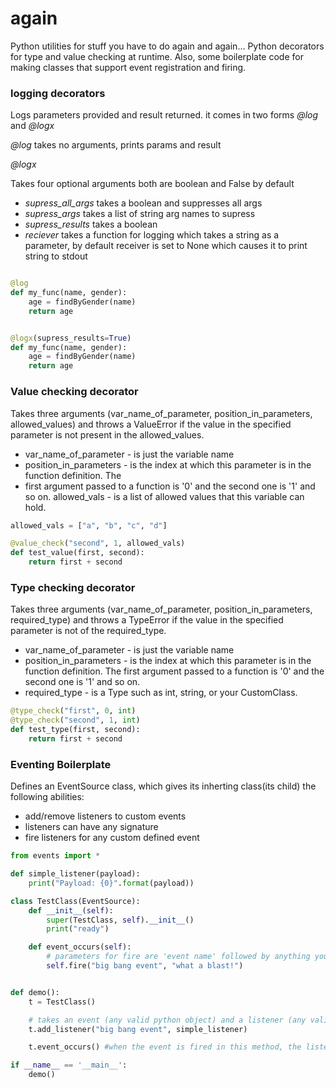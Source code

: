 again
=======
Python utilities for stuff you have to do again and again...
Python decorators for type and value checking at runtime. Also, some boilerplate code for making classes that support event registration and firing.


### logging decorators

Logs parameters provided and result returned. it comes in two forms _@log_ and _@logx_

*@log* takes no arguments, prints params and result

*@logx*

Takes four optional arguments both are boolean and False by default
 - *supress_all_args* takes a boolean and suppresses all args
 - *supress_args* takes a list of string arg names to supress
 - *supress_results* takes a boolean
 - *reciever* takes a function for logging which takes a string as a parameter, by default receiver
   is set to None which causes it to print string to stdout


``` python

@log
def my_func(name, gender):
    age = findByGender(name)
    return age
```

``` python

@logx(supress_results=True)
def my_func(name, gender):
    age = findByGender(name)
    return age
```


### Value checking decorator

Takes three arguments (var_name_of_parameter, position_in_parameters, allowed_values) and throws a
ValueError if the value in the specified parameter is not present in the allowed_values.

* var_name_of_parameter - is just the variable name
* position_in_parameters - is the index at which this parameter is in the function definition. The
* first argument passed to a function is '0' and the second one is '1' and so on.
allowed_vals - is a list of allowed values that this variable can hold.

``` python
allowed_vals = ["a", "b", "c", "d"]

@value_check("second", 1, allowed_vals)
def test_value(first, second):
    return first + second
```

### Type checking decorator

Takes three arguments (var_name_of_parameter, position_in_parameters, required_type) and throws a
TypeError if the value in the specified parameter is not of the required_type.

* var_name_of_parameter - is just the variable name
* position_in_parameters - is the index at which this parameter is in the function definition. The
first argument passed to a function is '0' and the second one is '1' and so on.
* required_type - is a Type such as int, string, or your CustomClass.

``` python
@type_check("first", 0, int)
@type_check("second", 1, int)
def test_type(first, second):
    return first + second
```


### Eventing Boilerplate

Defines an EventSource class, which gives its inherting class(its child) the following abilities:
* add/remove listeners to custom events
* listeners can have any signature
* fire listeners for any custom defined event


``` python
from events import *

def simple_listener(payload):
    print("Payload: {0}".format(payload))

class TestClass(EventSource):
    def __init__(self):
        super(TestClass, self).__init__()
        print("ready")

    def event_occurs(self):
        # parameters for fire are 'event name' followed by anything you want to pass to the listener
        self.fire("big bang event", "what a blast!")


def demo():
    t = TestClass()

    # takes an event (any valid python object) and a listener (any valid python function)
    t.add_listener("big bang event", simple_listener)

    t.event_occurs() #when the event is fired in this method, the listener is informed

if __name__ == '__main__':
    demo()
```
